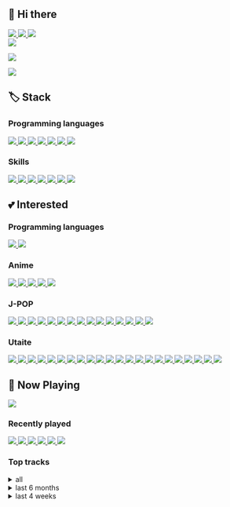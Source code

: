## 👋 Hi there ##


<a href="mailto:utaite6888@gmail.com">
    <img src="https://img.shields.io/badge/Gmail-D14836?logo=gmail&logoColor=white">
</a>
<a href="https://open.spotify.com/user/31grmwyuxbo2k46e563fjaz5jupe">
    <img src="https://img.shields.io/badge/Spotify-1ED760.svg?logo=spotify&logoColor=white">
</a>
<a href="#">
    <img src="https://dcbadge.vercel.app/api/shield/395884319085690881?style=flat"/>
</a>
<br/>
<a href="https://wakatime.com/@dfd022b5-5fb8-4671-8787-d6ea7cca7720">
    <img src="https://wakatime.com/badge/user/dfd022b5-5fb8-4671-8787-d6ea7cca7720.svg">
</a>

[![](https://github-readme-stats.vercel.app/api/wakatime?username=utaite&langs_count=10&layout=compact)](https://wakatime.com/@dfd022b5-5fb8-4671-8787-d6ea7cca7720)

[![](http://mazassumnida.wtf/api/v2/generate_badge?boj=yuyu6888)](https://solved.ac/yuyu6888)

## 🏷️ Stack ##

### Programming languages ###

<a href="https://dart.dev/">
    <img src="https://img.shields.io/badge/Dart-0175C2?logo=dart&logoColor=white">
</a>
<a href="https://kotlinlang.org">
    <img src="https://img.shields.io/badge/Kotlin-7F52FF?logo=kotlin&logoColor=white">
</a>
<a href="https://www.typescriptlang.org">
    <img src="https://img.shields.io/badge/TypeScript-3178C6?logo=typescript&logoColor=white">
</a>
<a href="https://developer.mozilla.org/ko/docs/Web/JavaScript">
    <img src="https://img.shields.io/badge/JavaScript-F7DF1E?logo=javascript&logoColor=white">
</a>
<a href="https://python.org">
    <img src="https://img.shields.io/badge/Python-3776AB?logo=python&logoColor=white">
</a>
<a href="https://java.com">
    <img src="https://img.shields.io/badge/Java-007396?logo=java&logoColor=white">
</a>
<a href="https://php.net">
    <img src="https://img.shields.io/badge/PHP-777BB4?logo=php&logoColor=white">
</a>

### Skills ###

<a href="https://flutter.dev">
    <img src="https://img.shields.io/badge/Flutter-02569B?logo=flutter&logoColor=white">
</a>
<a href="https://developer.android.com">
    <img src="https://img.shields.io/badge/Android-3DDC84?logo=android&logoColor=white">
</a>
<a href="https://reactivex.io">
    <img src="https://img.shields.io/badge/ReactiveX-B7178C?logo=ReactiveX&logoColor=white">
</a>
<a href="https://nodejs.org">
    <img src="https://img.shields.io/badge/Node.js-339933?logo=node.js&logoColor=white">
</a>
<a href="https://vuejs.org">
    <img src="https://img.shields.io/badge/Vue.js-4FC08D?logo=vue.js&logoColor=white">
</a>
<a href="https://aws.amazon.com">
    <img src="https://img.shields.io/badge/AWS-232F3E?logo=amazonaws&logoColor=white">
</a>
<a href="https://spring.io">
    <img src="https://img.shields.io/badge/Spring-6DB33F?logo=spring&logoColor=white">
</a>

## 💕 Interested ##

### Programming languages ###

<a href="https://rust-lang.org">
    <img src="https://img.shields.io/badge/Rust-000000?logo=rust&logoColor=white">
</a>
<a href="https://developer.apple.com/swift">
    <img src="https://img.shields.io/badge/Swift-F05138?logo=swift&logoColor=white">
</a>

### Anime ###

<a href="http://www.tbs.co.jp/clannad/clannad1/index-j.html">
    <img src="https://img.shields.io/badge/CLANNAD-C76F5F">    
</a>
<a href="https://07th-expansion.net/hig_gensaku">
    <img src="https://img.shields.io/badge/Higurashi When They Cry-FA0102">
</a>
<a href="http://sakurasou.dengeki.com/">
    <img src="https://img.shields.io/badge/The Pet Girl of Sakurasou-E5058F">
</a>
<a href="http://violet-evergarden.jp/">
    <img src="https://img.shields.io/badge/Violet Evergarden-4A9D85">
</a>
<a href="https://tenkinoko.com/">
    <img src="https://img.shields.io/badge/Weathering with You-2CA1F9">
</a>

### J-POP ###

<a href="https://yuyu-ege.jp">
    <img src="https://img.shields.io/badge/yu--yu-34A497">
</a>
<a href="https://aimer-web.jp/">
    <img src="https://img.shields.io/badge/Aimer-A7C2CD">
</a>
<a href="https://aimyong.net">
    <img src="https://img.shields.io/badge/Aimyon-068AE7">
</a>
<a href="https://atarayo-band.jp">
    <img src="https://img.shields.io/badge/Atarayo-657091">
</a>
<a href="https://backnumber.info/">
    <img src="https://img.shields.io/badge/back number-2B2F27">
</a>
<a href="http://lxixsxa.com">
    <img src="https://img.shields.io/badge/LiSA-FAD8DD">
</a>
<a href="https://www.373official.com/">
    <img src="https://img.shields.io/badge/Minami-82A0D5">
</a>
<a href="https://radwimps.jp">
    <img src="https://img.shields.io/badge/RADWIMPS-1D313F">
</a>
<a href="http://www.reona-reona.com/">
    <img src="https://img.shields.io/badge/ReoNa-C62838">
</a>
<a href="http://supercell.jp">
    <img src="https://img.shields.io/badge/supercell-374A59">
</a>
<a href="https://wug-portal.jp">
    <img src="https://img.shields.io/badge/WUG-006039">
</a>
<a href="https://yoasobi-music.jp">
    <img src="https://img.shields.io/badge/YOASOBI-F35B76">
</a>
<a href="https://yorushika.com/">
    <img src="https://img.shields.io/badge/Yorushika-241718">
</a>
<a href="https://youtube.com/channel/UC2iRI4qf-H_BdpsS8mMEjZQ">
    <img src="https://img.shields.io/badge/Yuika-76ADCD">
</a>
<a href="https://zutomayo.net/">
    <img src="https://img.shields.io/badge/ZUTOMAYO-754D8E">
</a>

### Utaite ###

<a href="https://youtube.com/channel/UCvp05KhK2ShzaA54CKuE0ow">
    <img src="https://img.shields.io/badge/Ayaponzu*-FEC274">
</a>
<a href="https://youtube.com/channel/UCoinyAuvhTzmJKv12IIkMFA">
    <img src="https://img.shields.io/badge/Cereus-696E59">
</a>
<a href="https://youtube.com/channel/UC5Ce1XGat0JJOXcFWZl1jcg">
    <img src="https://img.shields.io/badge/Dalmabal-EA37DE">
</a>
<a href="https://youtube.com/channel/UCUEvXLdpCtbzzDkcMI96llg">
    <img src="https://img.shields.io/badge/DAZBEE-010000">
</a>
<a href="https://youtube.com/channel/UCRKcKB_CKc7FeFXS7ouSvDw">
    <img src="https://img.shields.io/badge/ENE-FF6DA1">
</a>
<a href="https://youtube.com/channel/UC8aUF9ipzQb2jTHlFoFZ1Vg">
    <img src="https://img.shields.io/badge/Hanatan-BE191C">
</a>
<a href="https://youtube.com/channel/UCw9Rb-CFuDKjkYkrku_g01g">
    <img src="https://img.shields.io/badge/Hiina-FCB3B3">
</a>
<a href="https://youtube.com/channel/UCdvq5i3RyRsoTqITD1xSxNw">
    <img src="https://img.shields.io/badge/Hiiragi Yuka-856791">
</a>
<a href="https://youtube.com/channel/UCShXNLMXCfstmWKH_q86B8w">
    <img src="https://img.shields.io/badge/Kano-C1AEA0">
</a>
<a href="https://youtube.com/channel/UCW0p7VdWVO0bn0_FELopJpQ">
    <img src="https://img.shields.io/badge/Kohana Lam-6380AD">
</a>
<a href="https://youtube.com/channel/UCtOy6aKyz2ltSKSkQccXVGA">
    <img src="https://img.shields.io/badge/Kurokumo-5A4758">
</a>
<a href="https://nicovideo.jp/user/26013622">
    <img src="https://img.shields.io/badge/Lai Lai-70AF2F">
</a>
<a href="https://youtube.com/channel/UCT4_Eu49Yy0ydqP57DUl3nQ">
    <img src="https://img.shields.io/badge/Majiko-D2CBD4">
</a>
<a href="https://youtube.com/channel/UCS7Ol_vxh1Ckw-E2t084ypQ">
    <img src="https://img.shields.io/badge/Mary-F2F2F2">
</a>
<a href="https://youtube.com/channel/UC9U6I0wVpEsYHdWYWWzUHcg">
    <img src="https://img.shields.io/badge/nameless-97706F">
</a>
<a href="https://youtube.com/channel/UCQn1FqrR2OCjSe6Nl4GlVHw">
    <img src="https://img.shields.io/badge/Raon Lee-F3243C">
</a>
<a href="https://youtube.com/channel/UCB6pJFaFByws3dQj4AdLdyA">
    <img src="https://img.shields.io/badge/Reol-26272E">
</a>
<a href="https://youtube.com/channel/UC0D-9mI0XntQUhMdUzqiqJw">
    <img src="https://img.shields.io/badge/Sana-CDCDCF">
</a>
<a href="https://youtube.com/channel/UCrFREdqSkLslvG2BpYpZHmg">
    <img src="https://img.shields.io/badge/Wolpis Kater-91CFC4">
</a>
<a href="https://youtube.com/channel/UCyq2WAxX9mWHRVQxASfwMZg">
    <img src="https://img.shields.io/badge/Wotamin-A71B21">
</a>
<a href="https://nicovideo.jp/user/115613">
    <img src="https://img.shields.io/badge/Yuikonnu-90AFC4">
</a>
<a href="https://youtube.com/channel/UCT0GO54cT_RxKN-Ou2PwTsw">
    <img src="https://img.shields.io/badge/Zakuro-A4005F">
</a>

## 🎵 Now Playing ##

<a href="https://now-playing-profile-psi.vercel.app/now-playing?open=true">
    <img src="https://now-playing-profile-psi.vercel.app/now-playing">
</a>

### Recently played ###

<a href="https://now-playing-profile-psi.vercel.app/recently-played?i=0&open=true">
    <img src="https://now-playing-profile-psi.vercel.app/recently-played?i=0">
</a>
<a href="https://now-playing-profile-psi.vercel.app/recently-played?i=1&open=true">
    <img src="https://now-playing-profile-psi.vercel.app/recently-played?i=1">
</a>
<a href="https://now-playing-profile-psi.vercel.app/recently-played?i=2&open=true">
    <img src="https://now-playing-profile-psi.vercel.app/recently-played?i=2">
</a>
<a href="https://now-playing-profile-psi.vercel.app/recently-played?i=3&open=true">
    <img src="https://now-playing-profile-psi.vercel.app/recently-played?i=3">
</a>
<a href="https://now-playing-profile-psi.vercel.app/recently-played?i=4&open=true">
    <img src="https://now-playing-profile-psi.vercel.app/recently-played?i=4">
</a>
<a href="https://now-playing-profile-psi.vercel.app/recently-played?i=5&open=true">
    <img src="https://now-playing-profile-psi.vercel.app/recently-played?i=5">
</a>

### Top tracks ###

<details>
  <summary>all</summary>
    <a href="https://now-playing-profile-psi.vercel.app/top-tracks?time_range=long_term&i=0&open=true">
        <img src="https://now-playing-profile-psi.vercel.app/top-tracks?time_range=long_term&i=0">
    </a>
    <a href="https://now-playing-profile-psi.vercel.app/top-tracks?time_range=long_term&i=1&open=true">
        <img src="https://now-playing-profile-psi.vercel.app/top-tracks?time_range=long_term&i=1">
    </a>
    <a href="https://now-playing-profile-psi.vercel.app/top-tracks?time_range=long_term&i=2&open=true">
        <img src="https://now-playing-profile-psi.vercel.app/top-tracks?time_range=long_term&i=2">
    </a>
    <a href="https://now-playing-profile-psi.vercel.app/top-tracks?time_range=long_term&i=3&open=true">
        <img src="https://now-playing-profile-psi.vercel.app/top-tracks?time_range=long_term&i=3">
    </a>
    <a href="https://now-playing-profile-psi.vercel.app/top-tracks?time_range=long_term&i=4&open=true">
        <img src="https://now-playing-profile-psi.vercel.app/top-tracks?time_range=long_term&i=4">
    </a>
    <a href="https://now-playing-profile-psi.vercel.app/top-tracks?time_range=long_term&i=5&open=true">
        <img src="https://now-playing-profile-psi.vercel.app/top-tracks?time_range=long_term&i=5">
    </a>
</details>

<details>
  <summary>last 6 months</summary>
    <a href="https://now-playing-profile-psi.vercel.app/top-tracks?time_range=medium_term&i=0&open=true">
        <img src="https://now-playing-profile-psi.vercel.app/top-tracks?time_range=medium_term&i=0">
    </a>
    <a href="https://now-playing-profile-psi.vercel.app/top-tracks?time_range=medium_term&i=1&open=true">
        <img src="https://now-playing-profile-psi.vercel.app/top-tracks?time_range=medium_term&i=1">
    </a>
    <a href="https://now-playing-profile-psi.vercel.app/top-tracks?time_range=medium_term&i=2&open=true">
        <img src="https://now-playing-profile-psi.vercel.app/top-tracks?time_range=medium_term&i=2">
    </a>
    <a href="https://now-playing-profile-psi.vercel.app/top-tracks?time_range=medium_term&i=3&open=true">
        <img src="https://now-playing-profile-psi.vercel.app/top-tracks?time_range=medium_term&i=3">
    </a>
    <a href="https://now-playing-profile-psi.vercel.app/top-tracks?time_range=medium_term&i=4&open=true">
        <img src="https://now-playing-profile-psi.vercel.app/top-tracks?time_range=medium_term&i=4">
    </a>
    <a href="https://now-playing-profile-psi.vercel.app/top-tracks?time_range=medium_term&i=5&open=true">
        <img src="https://now-playing-profile-psi.vercel.app/top-tracks?time_range=medium_term&i=5">
    </a>
</details>

<details>
  <summary>last 4 weeks</summary>
    <a href="https://now-playing-profile-psi.vercel.app/top-tracks?time_range=short_term&i=0&open=true">
        <img src="https://now-playing-profile-psi.vercel.app/top-tracks?time_range=short_term&i=0">
    </a>
    <a href="https://now-playing-profile-psi.vercel.app/top-tracks?time_range=short_term&i=1&open=true">
        <img src="https://now-playing-profile-psi.vercel.app/top-tracks?time_range=short_term&i=1">
    </a>
    <a href="https://now-playing-profile-psi.vercel.app/top-tracks?time_range=short_term&i=2&open=true">
        <img src="https://now-playing-profile-psi.vercel.app/top-tracks?time_range=short_term&i=2">
    </a>
    <a href="https://now-playing-profile-psi.vercel.app/top-tracks?time_range=short_term&i=3&open=true">
        <img src="https://now-playing-profile-psi.vercel.app/top-tracks?time_range=short_term&i=3">
    </a>
    <a href="https://now-playing-profile-psi.vercel.app/top-tracks?time_range=short_term&i=4&open=true">
        <img src="https://now-playing-profile-psi.vercel.app/top-tracks?time_range=short_term&i=4">
    </a>
    <a href="https://now-playing-profile-psi.vercel.app/top-tracks?time_range=short_term&i=5&open=true">
        <img src="https://now-playing-profile-psi.vercel.app/top-tracks?time_range=short_term&i=5">
    </a>
</details>
